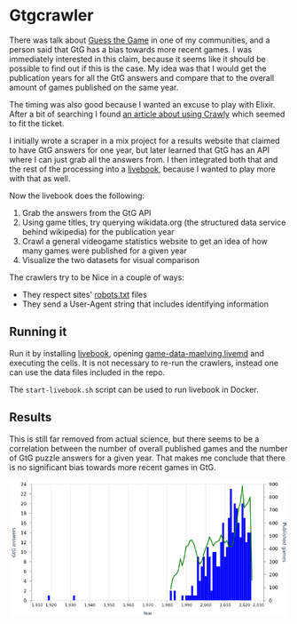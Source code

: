 # Gtgcrawler

There was talk about [Guess the Game](https://guessthe.game) in one of my
communities, and a person said that GtG has a bias towards more recent games.
I was immediately interested in this claim, because it seems like it should be
possible to find out if this is the case. My idea was that I would get the
publication years for all the GtG answers and compare that to the overall
amount of games published on the same year.

The timing was also good because I wanted an excuse to play with Elixir. After
a bit of searching I found [an article about using Crawly](https://www.scrapingbee.com/blog/web-scraping-elixir/)
which seemed to fit the ticket.

I initially wrote a scraper in a mix project for a results website that claimed
to have GtG answers for one year, but later learned that GtG has an API where
I can just grab all the answers from. I then integrated both that and the rest
of the processing into a [livebook](https://livebook.dev), because I wanted
to play more with that as well.

Now the livebook does the following:

1. Grab the answers from the GtG API
2. Using game titles, try querying wikidata.org (the structured data service
   behind wikipedia) for the publication year
3. Crawl a general videogame statistics website to get an idea of how many
   games were published for a given year
4. Visualize the two datasets for visual comparison

The crawlers try to be Nice in a couple of ways:

- They respect sites' [robots.txt](https://en.wikipedia.org/wiki/Robots.txt) files
- They send a User-Agent string that includes identifying information

## Running it

Run it by installing [livebook](https://livebook.dev), opening [game-data-maelving.livemd](game-data-maelving.livemd) and executing the cells. It is not necessary to re-run the crawlers,
instead one can use the data files included in the repo.

The `start-livebook.sh` script can be used to run livebook in Docker.

## Results

This is still far removed from actual science, but there seems to be a
correlation between the number of overall published games and the number
of GtG puzzle answers for a given year. That makes me conclude that there
is no significant bias towards more recent games in GtG.

![graph showing the distribution of GtG answers vs published games per year](docs/files/visualization.png)
